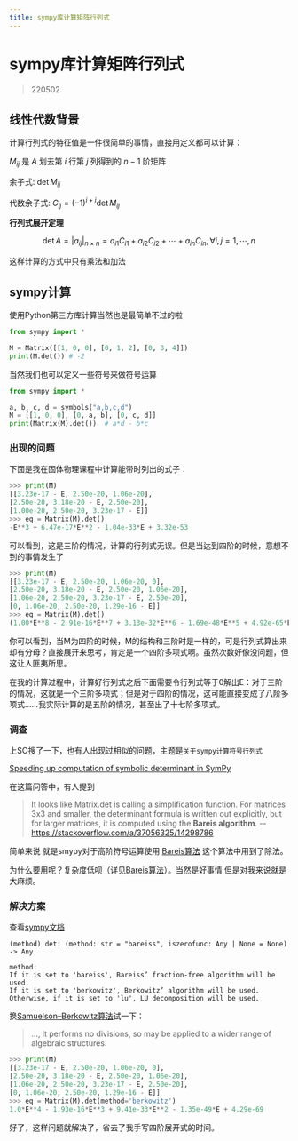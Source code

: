 ```yaml
---
title: sympy库计算矩阵行列式
---
```


# sympy库计算矩阵行列式

> 220502

## 线性代数背景

计算行列式的特征值是一件很简单的事情，直接用定义都可以计算：

$M_{ij}$ 是 $A$ 划去第 $i$ 行第 $j$ 列得到的 $n-1$ 阶矩阵 

余子式: $\det M_{ij}$

代数余子式: $C_{ij}=(-1)^{i+j}\det M_{ij}$

**行列式展开定理**

$$
\det A=|{a_{ij}}|_ {n\times n}=a_ {i1}C_ {i1}+a_{i2}C_{i2}+\cdots+a_{in}C_{in},\forall i,j=1,\cdots,n
$$

这样计算的方式中只有乘法和加法

## sympy计算

使用Python第三方库计算当然也是最简单不过的啦

```py
from sympy import *

M = Matrix([[1, 0, 0], [0, 1, 2], [0, 3, 4]])
print(M.det()) # -2
```

当然我们也可以定义一些符号来做符号运算

```py
from sympy import *

a, b, c, d = symbols("a,b,c,d")
M = [[1, 0, 0], [0, a, b], [0, c, d]]
print(Matrix(M).det())  # a*d - b*c
```

### 出现的问题

下面是我在固体物理课程中计算能带时列出的式子：

```py
>>> print(M) 
[[3.23e-17 - E, 2.50e-20, 1.06e-20], 
[2.50e-20, 3.18e-20 - E, 2.50e-20],
[1.00e-20, 2.50e-20, 3.23e-17 - E]]
>>> eq = Matrix(M).det()
-E**3 + 6.47e-17*E**2 - 1.04e-33*E + 3.32e-53
```

可以看到，这是三阶的情况，计算的行列式无误。但是当达到四阶的时候，意想不到的事情发生了

```py
>>> print(M) 
[[3.23e-17 - E, 2.50e-20, 1.06e-20, 0], 
[2.50e-20, 3.18e-20 - E, 2.50e-20, 1.06e-20],
[1.06e-20, 2.50e-20, 3.23e-17 - E, 2.50e-20],
[0, 1.06e-20, 2.50e-20, 1.29e-16 - E]]
>>> eq = Matrix(M).det()
(1.00*E**8 - 2.91e-16*E**7 + 3.13e-32*E**6 - 1.69e-48*E**5 + 4.92e-65*E**4 - 7.45e-82*E**3 + 4.61e-99*E**2 - 2.91e-118*E + 4.62e-138)/(1.0*E**4 - 9.70e-17*E**3 + 3.14e-33*E**2 - 3.39e-50*E + 1.07e-69)
```

你可以看到，当M为四阶的时候，M的结构和三阶时是一样的，可是行列式算出来却有分母？直接展开来思考，肯定是一个四阶多项式啊。虽然次数好像没问题，但这让人匪夷所思。

在我的计算过程中，计算好行列式之后下面需要令行列式等于0解出E：对于三阶的情况，这就是一个三阶多项式；但是对于四阶的情况，这可能直接变成了八阶多项式……我实际计算的是五阶的情况，甚至出了十七阶多项式。

### 调查

上SO搜了一下，也有人出现过相似的问题，主题是`关于sympy计算符号行列式`

[Speeding up computation of symbolic determinant in SymPy](https://stackoverflow.com/questions/37026935/speeding-up-computation-of-symbolic-determinant-in-sympy)

在这篇问答中，有人提到

> It looks like Matrix.det is calling a simplification function. For matrices 3x3 and smaller, the determinant formula is written out explicitly, but for larger matrices, it is computed using the **Bareis algorithm**. -- https://stackoverflow.com/a/37056325/14298786

简单来说 就是smypy对于高阶符号运算使用 [Bareis算法](https://en.wikipedia.org/wiki/Bareiss_algorithm) 这个算法中用到了除法。

为什么要用呢？复杂度低呗（详见[Bareis算法](https://en.wikipedia.org/wiki/Bareiss_algorithm)）。当然是好事情 但是对我来说就是大麻烦。

### 解决方案

查看[sympy文档](https://docs.sympy.org/latest/modules/matrices/matrices.html#sympy.matrices.matrices.MatrixDeterminant.det)

```
(method) det: (method: str = "bareiss", iszerofunc: Any | None = None) -> Any

method:
If it is set to 'bareiss', Bareiss’ fraction-free algorithm will be used.
If it is set to 'berkowitz', Berkowitz’ algorithm will be used.
Otherwise, if it is set to 'lu', LU decomposition will be used.
```

换[Samuelson–Berkowitz算法](https://en.wikipedia.org/wiki/Samuelson–Berkowitz_algorithm)试一下：

> ..., it performs no divisions, so may be applied to a wider range of algebraic structures.

```py
>>> print(M)
[[3.23e-17 - E, 2.50e-20, 1.06e-20, 0], 
[2.50e-20, 3.18e-20 - E, 2.50e-20, 1.06e-20],
[1.06e-20, 2.50e-20, 3.23e-17 - E, 2.50e-20],
[0, 1.06e-20, 2.50e-20, 1.29e-16 - E]]
>>> eq = Matrix(M).det(method='berkowitz')
1.0*E**4 - 1.93e-16*E**3 + 9.41e-33*E**2 - 1.35e-49*E + 4.29e-69
```

好了，这样问题就解决了，省去了我手写四阶展开式的时间。
